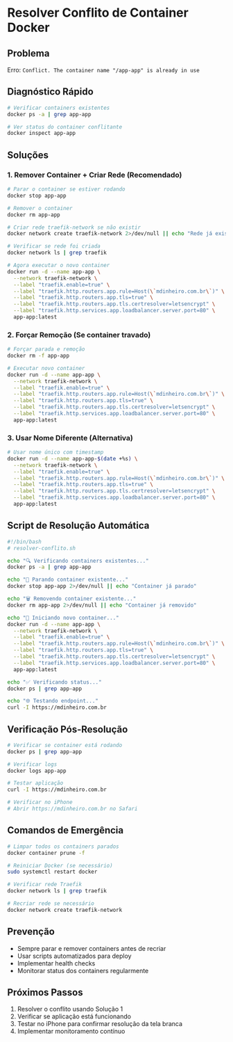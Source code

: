 # Resolver Conflito de Container Docker

## Problema
Erro: `Conflict. The container name "/app-app" is already in use`

## Diagnóstico Rápido
```bash
# Verificar containers existentes
docker ps -a | grep app-app

# Ver status do container conflitante
docker inspect app-app
```

## Soluções

### 1. Remover Container + Criar Rede (Recomendado)
```bash
# Parar o container se estiver rodando
docker stop app-app

# Remover o container
docker rm app-app

# Criar rede traefik-network se não existir
docker network create traefik-network 2>/dev/null || echo "Rede já existe"

# Verificar se rede foi criada
docker network ls | grep traefik

# Agora executar o novo container
docker run -d --name app-app \
  --network traefik-network \
  --label "traefik.enable=true" \
  --label "traefik.http.routers.app.rule=Host(\`mdinheiro.com.br\`)" \
  --label "traefik.http.routers.app.tls=true" \
  --label "traefik.http.routers.app.tls.certresolver=letsencrypt" \
  --label "traefik.http.services.app.loadbalancer.server.port=80" \
  app-app:latest
```

### 2. Forçar Remoção (Se container travado)
```bash
# Forçar parada e remoção
docker rm -f app-app

# Executar novo container
docker run -d --name app-app \
  --network traefik-network \
  --label "traefik.enable=true" \
  --label "traefik.http.routers.app.rule=Host(\`mdinheiro.com.br\`)" \
  --label "traefik.http.routers.app.tls=true" \
  --label "traefik.http.routers.app.tls.certresolver=letsencrypt" \
  --label "traefik.http.services.app.loadbalancer.server.port=80" \
  app-app:latest
```

### 3. Usar Nome Diferente (Alternativa)
```bash
# Usar nome único com timestamp
docker run -d --name app-app-$(date +%s) \
  --network traefik-network \
  --label "traefik.enable=true" \
  --label "traefik.http.routers.app.rule=Host(\`mdinheiro.com.br\`)" \
  --label "traefik.http.routers.app.tls=true" \
  --label "traefik.http.routers.app.tls.certresolver=letsencrypt" \
  --label "traefik.http.services.app.loadbalancer.server.port=80" \
  app-app:latest
```

## Script de Resolução Automática
```bash
#!/bin/bash
# resolver-conflito.sh

echo "🔍 Verificando containers existentes..."
docker ps -a | grep app-app

echo "🛑 Parando container existente..."
docker stop app-app 2>/dev/null || echo "Container já parado"

echo "🗑️ Removendo container existente..."
docker rm app-app 2>/dev/null || echo "Container já removido"

echo "🚀 Iniciando novo container..."
docker run -d --name app-app \
  --network traefik-network \
  --label "traefik.enable=true" \
  --label "traefik.http.routers.app.rule=Host(\`mdinheiro.com.br\`)" \
  --label "traefik.http.routers.app.tls=true" \
  --label "traefik.http.routers.app.tls.certresolver=letsencrypt" \
  --label "traefik.http.services.app.loadbalancer.server.port=80" \
  app-app:latest

echo "✅ Verificando status..."
docker ps | grep app-app

echo "🌐 Testando endpoint..."
curl -I https://mdinheiro.com.br
```

## Verificação Pós-Resolução
```bash
# Verificar se container está rodando
docker ps | grep app-app

# Verificar logs
docker logs app-app

# Testar aplicação
curl -I https://mdinheiro.com.br

# Verificar no iPhone
# Abrir https://mdinheiro.com.br no Safari
```

## Comandos de Emergência
```bash
# Limpar todos os containers parados
docker container prune -f

# Reiniciar Docker (se necessário)
sudo systemctl restart docker

# Verificar rede Traefik
docker network ls | grep traefik

# Recriar rede se necessário
docker network create traefik-network
```

## Prevenção
- Sempre parar e remover containers antes de recriar
- Usar scripts automatizados para deploy
- Implementar health checks
- Monitorar status dos containers regularmente

## Próximos Passos
1. Resolver o conflito usando Solução 1
2. Verificar se aplicação está funcionando
3. Testar no iPhone para confirmar resolução da tela branca
4. Implementar monitoramento contínuo